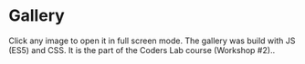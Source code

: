 # Gallery
Click any image to open it in full screen mode. The gallery was build with JS (ES5) and CSS. It is the part of the Coders Lab course (Workshop #2)..
